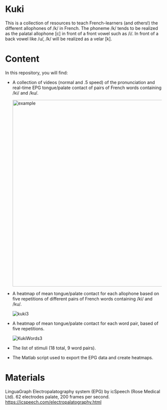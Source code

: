# Kuki
This is a collection of resources to teach French-learners (and others!) the different allophones of /k/ in French. The phoneme /k/ tends to be realized as the palatal allophone \[c\] in front of a front vowel such as /i/. In front of a back vowel like /u/, /k/ will be realized as a velar \[k]. 

# Content 
In this repository, you will find: 
- A collection of videos (normal and .5 speed) of the pronunciation and real-time EPG tongue/palate contact of pairs of French words containing /ki/ and /ku/.

     <img width="600" alt="example" src="https://user-images.githubusercontent.com/103048285/162155966-5af5d5de-58c0-4805-a290-d5737d6f9f90.png">
     
- A heatmap of mean tongue/palate contact for each allophone based on five repetitions of different pairs of French words containing /ki/ and /ku/.  

     ![kuki3](https://user-images.githubusercontent.com/103048285/162157217-3eadedf0-fe0f-4ee2-929e-ba3fbb85e6b4.png)
- A heatmap of mean tongue/palate contact for each word pair, based of five repetitions. 

     ![KukiWords3](https://user-images.githubusercontent.com/103048285/162157517-1b1545aa-26e6-46d3-839e-156528dbfb27.png)
- The list of stimuli (18 total, 9 word pairs).  
- The Matlab script used to export the EPG data and create heatmaps. 

# Materials

LinguaGraph Electropalatography system (EPG) by icSpeech (Rose Medical Ltd). 62 electrodes palate, 200 frames per second. 
https://icspeech.com/electropalatography.html

